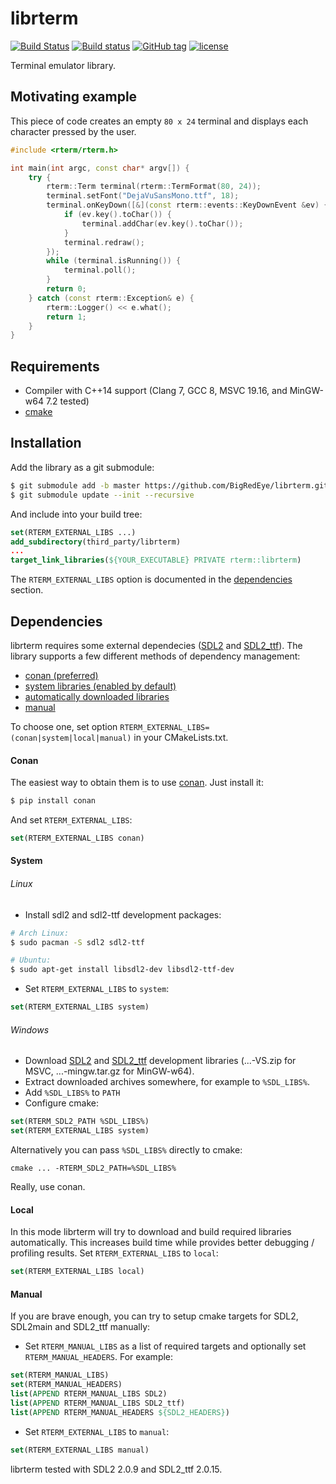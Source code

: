 # librterm

[![Build Status](https://travis-ci.org/BigRedEye/librterm.svg?branch=dev)](https://travis-ci.org/BigRedEye/librterm)
[![Build status](https://ci.appveyor.com/api/projects/status/ch37wqe58bkt6577/branch/dev?svg=true)](https://ci.appveyor.com/project/BigRedEye/rterm/branch/dev)
[![GitHub tag](https://img.shields.io/github/tag/BigRedEye/rterm.svg)](https://semver.org)
[![license](https://img.shields.io/github/license/BigRedEye/rterm.svg?color=blue)](https://github.com/BigRedEye/rterm/blob/dev/LICENSE)

Terminal emulator library.

## Motivating example
This piece of code creates an empty `80 x 24` terminal and displays each character pressed by the user.
```cpp
#include <rterm/rterm.h>

int main(int argc, const char* argv[]) {
    try {
        rterm::Term terminal(rterm::TermFormat(80, 24));
        terminal.setFont("DejaVuSansMono.ttf", 18);
        terminal.onKeyDown([&](const rterm::events::KeyDownEvent &ev) {
            if (ev.key().toChar()) {
                terminal.addChar(ev.key().toChar());
            }
            terminal.redraw();
        });
        while (terminal.isRunning()) {
            terminal.poll();
        }
        return 0;
    } catch (const rterm::Exception& e) {
        rterm::Logger() << e.what();
        return 1;
    }
}

```

## Requirements
+ Compiler with C++14 support (Clang 7, GCC 8, MSVC 19.16, and MinGW-w64 7.2 tested)
+ [cmake](https://cmake.org/)

## Installation ##
Add the library as a git submodule:
```sh
$ git submodule add -b master https://github.com/BigRedEye/librterm.git third_party/librterm
$ git submodule update --init --recursive
```
And include into your build tree:
```cmake
set(RTERM_EXTERNAL_LIBS ...)
add_subdirectory(third_party/librterm)
...
target_link_libraries(${YOUR_EXECUTABLE} PRIVATE rterm::librterm)
```
The `RTERM_EXTERNAL_LIBS` option is documented in the [dependencies](#dependencies) section.

## Dependencies
librterm requires some external dependecies ([SDL2](https://www.libsdl.org/download-2.0.php) and [SDL2_ttf](https://www.libsdl.org/projects/SDL_ttf/)). The library supports a few different methods of dependency management:
+ [conan (preferred)](#conan)
+ [system libraries (enabled by default)](#system)
+ [automatically downloaded libraries](#local)
+ [manual](#manual)

To choose one, set option `RTERM_EXTERNAL_LIBS=(conan|system|local|manual)` in your CMakeLists.txt.
#### Conan
The easiest way to obtain them is to use [conan](https://conan.io). Just install it:
```sh
$ pip install conan
```
And set `RTERM_EXTERNAL_LIBS`:
```cmake
set(RTERM_EXTERNAL_LIBS conan)
```

#### System
###### Linux
+ Install sdl2 and sdl2-ttf development packages:
```sh
# Arch Linux:
$ sudo pacman -S sdl2 sdl2-ttf

# Ubuntu:
$ sudo apt-get install libsdl2-dev libsdl2-ttf-dev
```
+ Set `RTERM_EXTERNAL_LIBS` to `system`:
```cmake
set(RTERM_EXTERNAL_LIBS system)
```
###### Windows
+ Download [SDL2](https://www.libsdl.org/download-2.0.php) and
[SDL2_ttf](https://www.libsdl.org/projects/SDL_ttf/) development libraries (...-VS.zip for MSVC, ...-mingw.tar.gz for MinGW-w64).
+ Extract downloaded archives somewhere, for example to `%SDL_LIBS%`.
+ Add `%SDL_LIBS%` to `PATH`
+ Configure cmake:
```cmake
set(RTERM_SDL2_PATH %SDL_LIBS%)
set(RTERM_EXTERNAL_LIBS system)
```
Alternatively you can pass `%SDL_LIBS%` directly to cmake:
```batch
cmake ... -RTERM_SDL2_PATH=%SDL_LIBS%
```

Really, use conan.

#### Local
In this mode librterm will try to download and build required libraries automatically. This increases build time while provides better debugging / profiling results. Set `RTERM_EXTERNAL_LIBS` to `local`:
```cmake
set(RTERM_EXTERNAL_LIBS local)
```

#### Manual
If you are brave enough, you can try to setup cmake targets for SDL2, SDL2main and SDL2_ttf manually:
+ Set `RTERM_MANUAL_LIBS` as a list of required targets and optionally set `RTERM_MANUAL_HEADERS`. For example:
```cmake
set(RTERM_MANUAL_LIBS)
set(RTERM_MANUAL_HEADERS)
list(APPEND RTERM_MANUAL_LIBS SDL2)
list(APPEND RTERM_MANUAL_LIBS SDL2_ttf)
list(APPEND RTERM_MANUAL_HEADERS ${SDL2_HEADERS})
```
+ Set `RTERM_EXTERNAL_LIBS` to `manual`:
```cmake
set(RTERM_EXTERNAL_LIBS manual)
```
librterm tested with SDL2 2.0.9 and SDL2_ttf 2.0.15.
